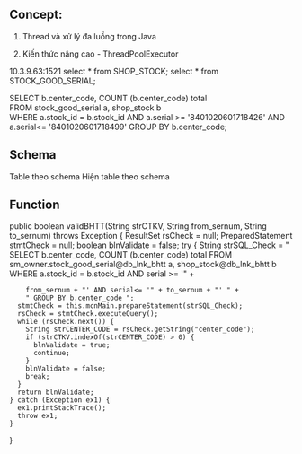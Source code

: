 ## Concept:
1. Thread và xử lý đa luồng trong Java

2. Kiến thức nâng cao - ThreadPoolExecutor

10.3.9.63:1521
select * from SHOP_STOCK;
select * from STOCK_GOOD_SERIAL;

SELECT b.center_code, COUNT (b.center_code) total    
FROM stock_good_serial a, shop_stock b   
WHERE a.stock_id = b.stock_id AND a.serial >= '8401020601718426' AND a.serial<= '8401020601718499'
GROUP BY b.center_code;


## Schema
Table theo schema
Hiện table theo schema


## Function
public boolean validBHTT(String strCTKV, String from_sernum, String to_sernum) throws Exception {
    ResultSet rsCheck = null;
    PreparedStatement stmtCheck = null;
    boolean blnValidate = false;
    try {
      String strSQL_Check = " SELECT b.center_code, COUNT (b.center_code) total    FROM sm_owner.stock_good_serial@db_lnk_bhtt a, shop_stock@db_lnk_bhtt b   WHERE     a.stock_id = b.stock_id         AND serial >= '" + 
        
        from_sernum + "' AND serial<= '" + to_sernum + "' " + 
        " GROUP BY b.center_code ";
      stmtCheck = this.mcnMain.prepareStatement(strSQL_Check);
      rsCheck = stmtCheck.executeQuery();
      while (rsCheck.next()) {
        String strCENTER_CODE = rsCheck.getString("center_code");
        if (strCTKV.indexOf(strCENTER_CODE) > 0) {
          blnValidate = true;
          continue;
        } 
        blnValidate = false;
        break;
      } 
      return blnValidate;
    } catch (Exception ex1) {
      ex1.printStackTrace();
      throw ex1;
    } 
  }
  